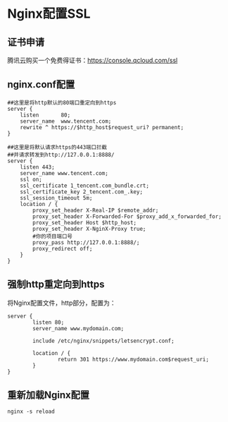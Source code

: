 # Nginx配置SSL

## 证书申请

腾讯云购买一个免费得证书：<https://console.qcloud.com/ssl>

## nginx.conf配置

    ##这里是将http默认的80端口重定向到https
    server {
        listen       80;
        server_name  www.tencent.com;
        rewrite ^ https://$http_host$request_uri? permanent;
    }

    ##这里是将默认请求https的443端口拦截
    ##并请求转发到http://127.0.0.1:8888/
    server {
        listen 443;
        server_name www.tencent.com;
        ssl on;
        ssl_certificate 1_tencent.com_bundle.crt;
        ssl_certificate_key 2_tencent.com_.key;
        ssl_session_timeout 5m;
        location / {
            proxy_set_header X-Real-IP $remote_addr;
            proxy_set_header X-Forwarded-For $proxy_add_x_forwarded_for;
            proxy_set_header Host $http_host;
            proxy_set_header X-NginX-Proxy true;
            #你的项目端口号
            proxy_pass http://127.0.0.1:8888/;
            proxy_redirect off;
        }
    }

## 强制http重定向到https

 将Nginx配置文件，http部分，配置为：

    server {
            listen 80;
            server_name www.mydomain.com;

            include /etc/nginx/snippets/letsencrypt.conf;

            location / {
                    return 301 https://www.mydomain.com$request_uri;
            }
    }

## 重新加载Nginx配置

    nginx -s reload